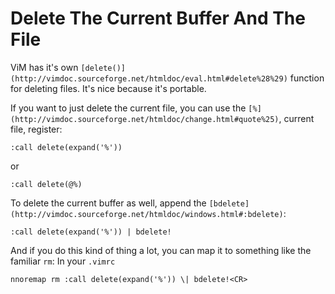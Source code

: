 # Delete The Current Buffer And The File

ViM has it's own `[delete()](http://vimdoc.sourceforge.net/htmldoc/eval.html#delete%28%29)` function for deleting files.
It's nice because it's portable.

If you want to just delete the current file, you can use the `[%](http://vimdoc.sourceforge.net/htmldoc/change.html#quote%25)`, current file, register:

```
:call delete(expand('%'))
```

or

```
:call delete(@%)
```

To delete the current buffer as well, append the `[bdelete](http://vimdoc.sourceforge.net/htmldoc/windows.html#:bdelete)`:

```
:call delete(expand('%')) | bdelete!
```

And if you do this kind of thing a lot, you can map it to something like the familiar `rm`:
In your `.vimrc`

```
nnoremap rm :call delete(expand('%')) \| bdelete!<CR>
```

